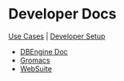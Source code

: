 # Developer Docs

[Use Cases](usecases.md) | [Developer Setup](setup.md)


- [DBEngine Doc](../rsquarelabs_core/engine/db_engine/README.md)
- [Gromacs](../rsquarelabs_core/engine/gromacs/README.md)
- [WebSuite](../rsquarelabs_core/websuite/README.md)


